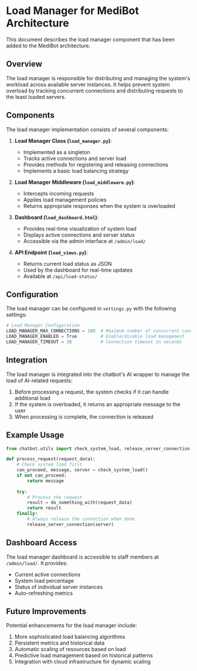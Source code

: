 # Load Manager for MediBot Architecture

This document describes the load manager component that has been added to the MediBot architecture.

## Overview

The load manager is responsible for distributing and managing the system's workload across available server instances. It helps prevent system overload by tracking concurrent connections and distributing requests to the least loaded servers.

## Components

The load manager implementation consists of several components:

1. **Load Manager Class (`load_manager.py`)**:
   - Implemented as a singleton
   - Tracks active connections and server load
   - Provides methods for registering and releasing connections
   - Implements a basic load balancing strategy

2. **Load Manager Middleware (`load_middleware.py`)**:
   - Intercepts incoming requests
   - Applies load management policies
   - Returns appropriate responses when the system is overloaded

3. **Dashboard (`load_dashboard.html`)**:
   - Provides real-time visualization of system load
   - Displays active connections and server status
   - Accessible via the admin interface at `/admin/load/`

4. **API Endpoint (`load_views.py`)**:
   - Returns current load status as JSON
   - Used by the dashboard for real-time updates
   - Available at `/api/load-status/`

## Configuration

The load manager can be configured in `settings.py` with the following settings:

```python
# Load Manager Configuration
LOAD_MANAGER_MAX_CONNECTIONS = 100  # Maximum number of concurrent connections
LOAD_MANAGER_ENABLED = True         # Enable/disable load management
LOAD_MANAGER_TIMEOUT = 30           # Connection timeout in seconds
```

## Integration

The load manager is integrated into the chatbot's AI wrapper to manage the load of AI-related requests:

1. Before processing a request, the system checks if it can handle additional load
2. If the system is overloaded, it returns an appropriate message to the user
3. When processing is complete, the connection is released

## Example Usage

```python
from chatbot.utils import check_system_load, release_server_connection

def process_request(request_data):
    # Check system load first
    can_proceed, message, server = check_system_load()
    if not can_proceed:
        return message
    
    try:
        # Process the request
        result = do_something_with(request_data)
        return result
    finally:
        # Always release the connection when done
        release_server_connection(server)
```

## Dashboard Access

The load manager dashboard is accessible to staff members at `/admin/load/`. It provides:

- Current active connections
- System load percentage
- Status of individual server instances
- Auto-refreshing metrics

## Future Improvements

Potential enhancements for the load manager include:

1. More sophisticated load balancing algorithms
2. Persistent metrics and historical data
3. Automatic scaling of resources based on load
4. Predictive load management based on historical patterns
5. Integration with cloud infrastructure for dynamic scaling 